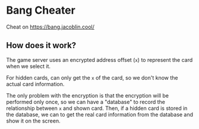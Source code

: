 # Bang Cheater

Cheat on <https://bang.jacoblin.cool/>

## How does it work?

The game server uses an encrypted address offset (`x`) to represent the card when we select it.

For hidden cards, can only get the `x` of the card, so we don't know the actual card information.

The only problem with the encryption is that the encryption will be performed only once, so we can have a "database" to record the relationship between `x` and shown card. Then, if a hidden card is stored in the database, we can to get the real card information from the database and show it on the screen.
